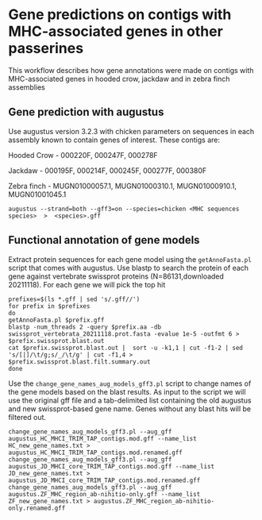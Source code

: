 # Gene predictions on contigs with MHC-associated genes in other passerines

This workflow describes how gene annotations were made on contigs with MHC-associated genes in hooded crow, jackdaw and in zebra finch assemblies

## Gene prediction with augustus

Use augustus version 3.2.3 with chicken parameters on sequences in each assembly known to contain genes of interest. These contigs are:

Hooded Crow - 000220F, 000247F, 000278F
 
Jackdaw - 000195F, 000214F, 000245F, 000277F, 000380F

Zebra finch - MUGN01000057.1, MUGN01000310.1, MUGN01000910.1, MUGN01001045.1

```
augustus --strand=both --gff3=on --species=chicken <MHC sequences species>  >  <species>.gff 
```

## Functional annotation of gene models 

Extract protein sequences for each gene model using the `getAnnoFasta.pl` script that comes with augustus. Use blastp to search the protein of each gene against vertebrate swissprot proteins (N=86131,downloaded 20211118). For each gene we will pick the top hit

```
prefixes=$(ls *.gff | sed 's/.gff//')
for prefix in $prefixes
do
getAnnoFasta.pl $prefix.gff
blastp -num_threads 2 -query $prefix.aa -db swissprot_vertebrata_20211118.prot.fasta -evalue 1e-5 -outfmt 6 > $prefix.swissprot.blast.out
cat $prefix.swissprot.blast.out |  sort -u -k1,1 | cut -f1-2 | sed 's/[|]/\t/g;s/_/\t/g' | cut -f1,4 >  $prefix.swissprot.blast.filt.summary.out
done
```

Use the `change_gene_names_aug_models_gff3.pl` script to change names of the gene models based on the blast results. As input to the script we will use the original gff file and a tab-delimited list containing the old augustus and new swissprot-based gene name. Genes without any blast hits will be filtered out.

```
change_gene_names_aug_models_gff3.pl --aug_gff augustus_HC_MHCI_TRIM_TAP_contigs.mod.gff --name_list HC_new_gene_names.txt > augustus_HC_MHCI_TRIM_TAP_contigs.mod.renamed.gff
change_gene_names_aug_models_gff3.pl --aug_gff augustus_JD_MHCI_core_TRIM_TAP_contigs.mod.gff --name_list JD_new_gene_names.txt > augustus_JD_MHCI_core_TRIM_TAP_contigs.mod.renamed.gff
change_gene_names_aug_models_gff3.pl --aug_gff augustus.ZF_MHC_region_ab-nihitio-only.gff --name_list ZF_new_gene_names.txt > augustus.ZF_MHC_region_ab-nihitio-only.renamed.gff
```

